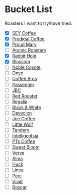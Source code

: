 # Bucket List

Roasters I want to try/have tried.

 - [x] [SEY Coffee](https://www.seycoffee.com/)
 - [x] [Prodigal Coffee](https://getprodigal.com/)
 - [x] [Proud Mary](https://proudmarycoffee.com)
 - [ ] [Atomic Roastery](https://atomicroastery.com)
 - [x] [Rabbit Hole](https://www.rabbitholeroasters.com)
 - [x] [Blossom](https://blossomcoffeeroasters.com)
 - [ ] [Noble Coyote](https://www.noblecoyotecoffee.com)
 - [ ] [Onyx](https://onyxcoffeelab.com)
 - [ ] [Coffee Bros](https://coffeebros.com)
 - [ ] [Passenger](https://passengercoffee.com)
 - [ ] [JBC](https://jbccoffeeroasters.com)
 - [ ] [Red Rooster](https://www.redroostercoffee.com)
 - [ ] [Regalia](https://regaliacoffee.com)
 - [ ] [Black & White](https://www.blackwhiteroasters.com)
 - [ ] [Devocion](https://www.devocion.com)
 - [ ] [Joe Coffee](https://joecoffeecompany.com/)
 - [ ] [Little Wolf](https://littlewolf.coffee)
 - [ ] [Tandem](https://www.tandemcoffee.com)
 - [ ] [Intelligentsia](https://www.intelligentsia.com)
 - [ ] [PTs Coffee](https://ptscoffee.com)
 - [ ] [Sweet Bloom](https://sweetbloomcoffee.com)
 - [ ] [Verve](https://www.vervecoffee.com)
 - [ ] [Alma](https://myalmacoffee.com/)
 - [ ] [Huck](https://huckleberryroasters.com)
 - [ ] [Linea](https://lineacaffe.com)
 - [ ] [Perc](https://perccoffee.com)
 - [ ] [Vivid](https://vividcoffee.com/)
 - [ ] [Boxcar](https://www.boxcarcoffee.com)